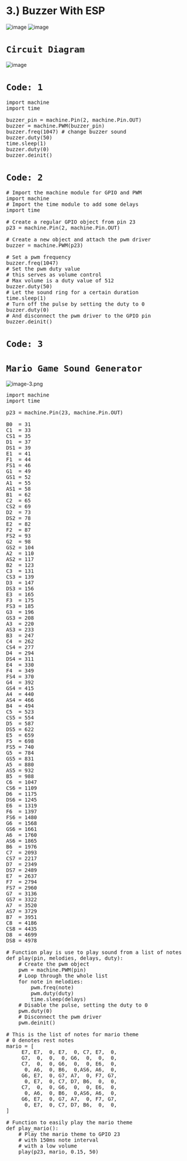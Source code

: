<div class="jumbotron alert-success"><h1>3.) Buzzer With ESP</h1></div>

![image](https://user-images.githubusercontent.com/63813881/176356160-a545d8c1-4d6a-4ba8-94ec-66a9487890b5.png)
![image](https://user-images.githubusercontent.com/63813881/176356185-ffe317ca-aaf2-4b69-b114-ac1440e1dc73.png)

# `Circuit Diagram`

![image](https://user-images.githubusercontent.com/63813881/176356208-7199fb52-26c6-4da3-ac02-c29b5c9adb61.png)


# `Code: 1`

<pre>
import machine
import time

buzzer_pin = machine.Pin(2, machine.Pin.OUT)
buzzer = machine.PWM(buzzer_pin)
buzzer.freq(1047) # change buzzer sound
buzzer.duty(50)
time.sleep(1)
buzzer.duty(0)
buzzer.deinit()
</pre>

# `Code: 2`
<pre>
# Import the machine module for GPIO and PWM
import machine
# Import the time module to add some delays
import time

# Create a regular GPIO object from pin 23
p23 = machine.Pin(2, machine.Pin.OUT)

# Create a new object and attach the pwm driver
buzzer = machine.PWM(p23)

# Set a pwm frequency
buzzer.freq(1047)
# Set the pwm duty value
# this serves as volume control
# Max volume is a duty value of 512
buzzer.duty(50)
# Let the sound ring for a certain duration
time.sleep(1)
# Turn off the pulse by setting the duty to 0
buzzer.duty(0)
# And disconnect the pwm driver to the GPIO pin
buzzer.deinit()
</pre>

# `Code: 3`
# `Mario Game Sound Generator`

![image-3.png](attachment:image-3.png)

<pre>
import machine
import time

p23 = machine.Pin(23, machine.Pin.OUT)

B0  = 31
C1  = 33
CS1 = 35
D1  = 37
DS1 = 39
E1  = 41
F1  = 44
FS1 = 46
G1  = 49
GS1 = 52
A1  = 55
AS1 = 58
B1  = 62
C2  = 65
CS2 = 69
D2  = 73
DS2 = 78
E2  = 82
F2  = 87
FS2 = 93
G2  = 98
GS2 = 104
A2  = 110
AS2 = 117
B2  = 123
C3  = 131
CS3 = 139
D3  = 147
DS3 = 156
E3  = 165
F3  = 175
FS3 = 185
G3  = 196
GS3 = 208
A3  = 220
AS3 = 233
B3  = 247
C4  = 262
CS4 = 277
D4  = 294
DS4 = 311
E4  = 330
F4  = 349
FS4 = 370
G4  = 392
GS4 = 415
A4  = 440
AS4 = 466
B4  = 494
C5  = 523
CS5 = 554
D5  = 587
DS5 = 622
E5  = 659
F5  = 698
FS5 = 740
G5  = 784
GS5 = 831
A5  = 880
AS5 = 932
B5  = 988
C6  = 1047
CS6 = 1109
D6  = 1175
DS6 = 1245
E6  = 1319
F6  = 1397
FS6 = 1480
G6  = 1568
GS6 = 1661
A6  = 1760
AS6 = 1865
B6  = 1976
C7  = 2093
CS7 = 2217
D7  = 2349
DS7 = 2489
E7  = 2637
F7  = 2794
FS7 = 2960
G7  = 3136
GS7 = 3322
A7  = 3520
AS7 = 3729
B7  = 3951
C8  = 4186
CS8 = 4435
D8  = 4699
DS8 = 4978

# Function play is use to play sound from a list of notes
def play(pin, melodies, delays, duty):
	# Create the pwm object
    pwm = machine.PWM(pin)
    # Loop through the whole list
    for note in melodies:
        pwm.freq(note)
        pwm.duty(duty)
        time.sleep(delays)
    # Disable the pulse, setting the duty to 0
    pwm.duty(0)
    # Disconnect the pwm driver
    pwm.deinit()

# This is the list of notes for mario theme
# 0 denotes rest notes
mario = [
     E7, E7,  0, E7,  0, C7, E7,  0,
     G7,  0,  0,  0, G6,  0,  0,  0,
     C7,  0,  0, G6,  0,  0, E6,  0,
      0, A6,  0, B6,  0,AS6, A6,  0,
     G6, E7,  0, G7, A7,  0, F7, G7,
      0, E7,  0, C7, D7, B6,  0,  0,
     C7,  0,  0, G6,  0,  0, E6,  0,
      0, A6,  0, B6,  0,AS6, A6,  0,
     G6, E7,  0, G7, A7,  0, F7, G7,
      0, E7,  0, C7, D7, B6,  0,  0,
]

# Function to easily play the mario theme
def play_mario():
	# Play the mario theme to GPIO 23
    # with 150ms note interval
    # with a low volume
    play(p23, mario, 0.15, 50)
</pre>
